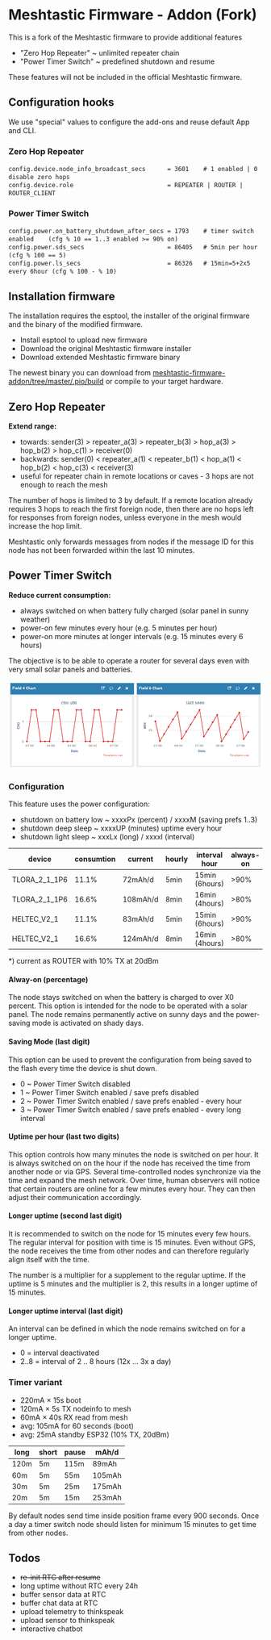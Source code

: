 # Meshtastic Firmware - Addon (Fork)

This is a fork of the Meshtastic firmware to provide additional features

* "Zero Hop Repeater" ~ unlimited repeater chain
* "Power Timer Switch" ~ predefined shutdown and resume

These features will not be included in the official Meshtastic firmware.

## Configuration hooks

We use "special" values to configure the add-ons and reuse default App and CLI.

### Zero Hop Repeater

```
config.device.node_info_broadcast_secs      = 3601    # 1 enabled | 0 disable zero hops
config.device.role                          = REPEATER | ROUTER | ROUTER_CLIENT
```

### Power Timer Switch

```
config.power.on_battery_shutdown_after_secs = 1793    # timer switch enabled    (cfg % 10 == 1..3 enabled >= 90% on)
config.power.sds_secs                       = 86405   # 5min per hour           (cfg % 100 == 5)
config.power.ls_secs                        = 86326   # 15min=5+2x5 every 6hour (cfg % 100 - % 10)
```

## Installation firmware

The installation requires the esptool, the installer of the original firmware and the binary of the modified firmware.

* Install esptool to upload new firmware
* Download the original Meshtastic firmware installer
* Download extended Meshtastic firmware binary 

The newest binary you can download from [meshtastic-firmware-addon/tree/master/.pio/build](https://github.com/roha-github/meshtastic-firmware-addon/tree/master/.pio/build) or compile to your target hardware.



## Zero Hop Repeater

**Extend range:**

* towards: sender(3) > repeater_a(3) > repeater_b(3) > hop_a(3) > hop_b(2) > hop_c(1) > receiver(0)
* backwards: sender(0) < repeater_a(1) < repeater_b(1) < hop_a(1) < hop_b(2) < hop_c(3) < receiver(3)
* useful for repeater chain in remote locations or caves - 3 hops are not enough to reach the mesh

The number of hops is limited to 3 by default. If a remote location already requires 3 hops to reach the first foreign node, then there are no hops left for responses from foreign nodes, unless everyone in the mesh would increase the hop limit.

Meshtastic only forwards messages from nodes if the message ID for this node has not been forwarded within the last 10 minutes.

## Power Timer Switch

**Reduce current consumption:**

* always switched on when battery fully charged (solar panel in sunny weather)
* power-on few minutes every hour (e.g. 5 minutes per hour)
* power-on more minutes at longer intervals (e.g. 15 minutes every 6 hours)

The objective is to be able to operate a router for several days even with very small solar panels and batteries.

![Monitoring-Power-Timer-Switch](/.pio/build/thingspeak-monitoring-power-timer-switch.png)

### Configuration

This feature uses the power configuration:

* shutdown on battery low ~ xxxxPx (percent) / xxxxM (saving prefs 1..3)
* shutdown deep sleep ~ xxxxUP (minutes) uptime every hour
* shutdown light sleep ~ xxxLx (long) / xxxxI (interval)

| device | consumtion | current | hourly | interval hour | always-on | bat shutdown | deep sleep | light sleep |
|---|---|---|---|---|---|---|---|---|
| TLORA_2_1_1P6 | 11.1% | 72mAh/d | 5min | 15min (6hours) | >90% | 1793s | 86405s | 86326s |
| TLORA_2_1_1P6 | 16.6% | 108mAh/d | 8min | 16min (4hours) | >80% | 1783s | 86408s | 86314s |
| HELTEC_V2_1 | 11.1% | 83mAh/d | 5min | 15min (6hours) | >90% | 1793s | 86405s | 86326s |
| HELTEC_V2_1 | 16.6% | 124mAh/d | 8min | 16min (4hours) | >80% | 1783s | 86408s | 86314s |

*) current as ROUTER with 10% TX at 20dBm

#### Alway-on (percentage)

The node stays switched on when the battery is charged to over X0 percent. This option is intended for the node to be operated with a solar panel. The node remains permanently active on sunny days and the power-saving mode is activated on shady days.

#### Saving Mode (last digit)

This option can be used to prevent the configuration from being saved to the flash every time the device is shut down. 

* 0 ~ Power Timer Switch disabled
* 1 ~ Power Timer Switch enabled / save prefs disabled
* 2 ~ Power Timer Switch enabled / save prefs enabled - every hour
* 3 ~ Power Timer Switch enabled / save prefs enabled - every long interval

#### Uptime per hour (last two digits)

This option controls how many minutes the node is switched on per hour. It is always switched on on the hour if the node has received the time from another node or via GPS. Several time-controlled nodes synchronize via the time and expand the mesh network. Over time, human observers will notice that certain routers are online for a few minutes every hour. They can then adjust their communication accordingly.

#### Longer uptime (second last digit)

It is recommended to switch on the node for 15 minutes every few hours. The regular interval for position with time is 15 minutes. Even without GPS, the node receives the time from other nodes and can therefore regularly align itself with the time. 

The number is a multiplier for a supplement to the regular uptime. If the uptime is 5 minutes and the multiplier is 2, this results in a longer uptime of 15 minutes.

#### Longer uptime interval (last digit)

An interval can be defined in which the node remains switched on for a longer uptime. 

* 0 = interval deactivated
* 2..8 = interval of 2 .. 8 hours (12x ... 3x a day)

### Timer variant

* 220mA × 15s boot
* 120mA × 5s TX nodeinfo to mesh
* 60mA × 40s RX read from mesh
* avg: 105mA for 60 seconds (boot)
* avg: 25mA standby ESP32 (10% TX, 20dBm)

| long | short | pause | mAh/d |
|---|---|---|---|
| 120m | 5m | 115m | 89mAh |
| 60m | 5m | 55m | 105mAh |
| 30m | 5m | 25m | 175mAh |
| 20m | 5m | 15m | 253mAh |

By default nodes send time inside position frame every 900 seconds. Once a day a timer switch node should listen for minimum 15 minutes to get time from other nodes.

## Todos

* ~~re-init RTC after resume~~
* long uptime without RTC every 24h
* buffer sensor data at RTC
* buffer chat data at RTC
* upload telemetry to thinkspeak
* upload sensor to thinkspeak
* interactive chatbot
